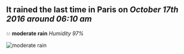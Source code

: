 ## It rained the last time in Paris on *October 17th 2016 around 06:10 am*
💧💧  **moderate rain** *Humidity 97%*

![moderate rain](http://openweathermap.org/img/w/10n.png)
